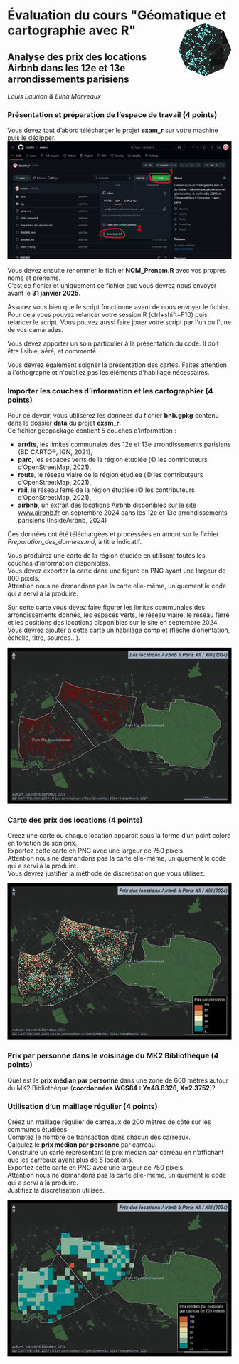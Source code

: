 # Évaluation du cours "Géomatique et cartographie avec R" <img src="figs/logo.png" align="right" width="120"/>

## Analyse des prix des locations Airbnb dans les 12e et 13e arrondissements parisiens 

*Louis Laurian & Elina Marveaux*


### Présentation et préparation de l’espace de travail (4 points)

Vous devez tout d’abord télécharger le projet **exam_r** sur votre
machine puis le dézipper.  
![](figs/download.png)


Vous devez ensuite renommer le fichier **NOM_Prenom.R** avec vos propres
noms et prénoms.  
C’est ce fichier et uniquement ce fichier</u> que vous devrez nous envoyer
avant le **31 janvier 2025**.  

Assurez vous bien que le script fonctionne avant de nous envoyer le
fichier. Pour cela vous pouvez relancer votre session R (ctrl+shift+F10) puis
relancer le script. Vous pouvez aussi faire jouer votre script par l'un ou l'une de vos camarades.

Vous devez apporter un soin particulier à la présentation du code. Il
doit être lisible, aéré, et commenté.

Vous devrez également soigner la présentation des cartes. Faites attention à 
l'othographe et n'oubliez pas les éléments d'habillage nécessaires. 

### Importer les couches d’information et les cartographier (4 points)

Pour ce devoir, vous utiliserez les données du fichier **bnb.gpkg**
contenu dans le dossier **data** du projet **exam_r**.  
Ce fichier geopackage contient 5 couches d’information :

-   **arrdts**, les limites communales des 12e et 13e 
    arrondissements parisiens (BD CARTO®, IGN, 2021),
-   **parc**, les espaces verts de la région étudiée (© les
    contributeurs d’OpenStreetMap, 2021),
-   **route**, le réseau viaire de la région étudiée (© les
    contributeurs d’OpenStreetMap, 2021),
-   **rail**, le réseau ferré de la région étudiée (© les contributeurs
    d’OpenStreetMap, 2021),
-   **airbnb**, un extrait des locations Airbnb disponibles
    sur le site www.airbnb.fr en septembre 2024 dans les 12e et 13e
    arrondissements parisiens (InsideAirbnb, 2024)

Ces données ont été téléchargées et processées en amont sur le fichier *Preparation_des_donnees.md*, à titre indicatif.

Vous produirez une carte de la région étudiée en utilisant toutes les
couches d’information disponibles.  
Vous devez exporter la carte dans une figure en PNG ayant une largeur de 800
pixels.   
Attention nous ne demandons pas la carte elle-même, uniquement
le code qui a servi à la produire.</u>

Sur cette carte vous devez faire figurer les limites communales des
arrondissements donnés, les espaces verts, le réseau viaire, le
réseau ferré et les positions des locations disponibles sur le site en
septembre 2024. Vous devrez ajouter à cette carte un habillage complet (flèche
d’orientation, échelle, titre, sources…).

![Exemple de carte présentant l'ensemble des couches](figs/fig1.png)

### Carte des prix des locations (4 points)

Créez une carte ou chaque location apparait sous la forme d’un point
coloré en fonction de son prix.  
Exportez cette carte en PNG avec une largeur de 750 pixels.   
Attention nous ne demandons pas la carte elle-même, uniquement
le code qui a servi à la produire.</u>  
Vous devrez justifier la méthode de discrétisation que vous utilisez.

![Exemple de brouillon de carte des prix](figs/fig2.png)

### Prix par personne dans le voisinage du MK2 Bibliothèque (4 points)

Quel est le **prix médian par personne** dans une zone de 600 mètres 
autour du MK2 Bibliothèque (**coordonnées WGS84 : Y=48.8326, X=2.3752**)? 

### Utilisation d’un maillage régulier (4 points)

Créez un maillage régulier de carreaux de 200 mètres de côté sur les
communes étudiées.  
Comptez le nombre de transaction dans chacun des carreaux.  
Calculez le **prix médian par personne** par carreau.  
Construire un carte représentant le prix médian par carreau en
n’affichant que les carreaux ayant plus de 5 locations.  
Exportez cette carte en PNG avec une largeur de 750 pixels.  
Attention nous ne demandons pas la carte elle-même, uniquement
le code qui a servi à la produire.</u>  
Justifiez la discrétisation utilisée.

![Exemple de brouillon de carte utilisant le maillage régulier](figs/fig3.png)
